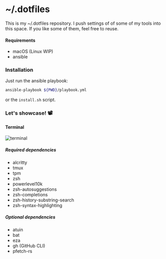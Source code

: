 # ~/.dotfiles

This is my ~/.dotfiles repository. I push settings of of some of my tools into this space.
If you like some of them, feel free to reuse.

#### Requirements
- macOS (Linux WIP)
- ansible

### Installation
Just run the ansible playbook:
```sh
ansible-playbook ${PWD}/playbook.yml
```
or the `install.sh` script.

### Let's showcase! 📽️

#### Terminal

![terminal](https://raw.githubusercontent.com/chirpcel/dotfiles/refs/heads/main/.github/media/terminal.png)

##### Required dependencies
- alcritty
- tmux
- tpm
- zsh
- powerlevel10k
- zsh-autosuggestions
- zsh-completions
- zsh-history-substring-search
- zsh-syntax-highlighting

##### Optional dependencies
- atuin
- bat
- eza
- gh (GitHub CLI)
- pfetch-rs
